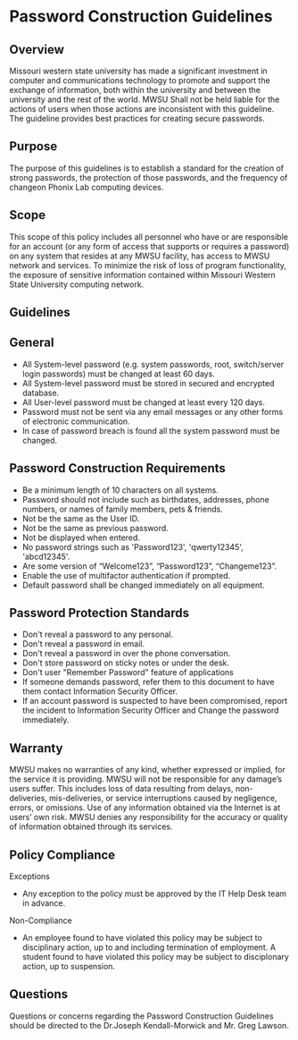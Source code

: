 # Password Construction Guidelines

## Overview
Missouri western state university has made a significant investment in computer and communications technology to promote and support the exchange of information, both within the university and between the university and the rest of the world. MWSU Shall not be held liable for the actions of users when those actions are inconsistent with this guideline. The guideline provides best practices for creating secure passwords. 
## Purpose
The purpose of this guidelines is to establish a standard for the creation of strong passwords, the protection of those passwords, and the frequency of changeon Phonix Lab computing devices. 
## Scope
This scope of this policy includes all personnel who have or are responsible for an account (or any form of access that supports or requires a password) on any system that resides at any MWSU facility, has access to MWSU network and services. To minimize the risk of loss of program functionality, the exposure of sensitive information contained within Missouri Western State University computing network.

## Guidelines 
## General
* All System-level password (e.g. system passwords, root, switch/server login passwords) must be changed at least 60 days.
* All System-level password must be stored in secured and encrypted database.
* All User-level password must be changed at least every 120 days. 
* Password must not be sent via any email messages or any other forms of electronic communication. 
* In case of password breach is found all the system password must be changed. 

## Password Construction Requirements 
* Be a minimum length of 10 characters on all systems. 
* Password should not include such as birthdates, addresses, phone numbers, or names of family members, pets & friends.
* Not be the same as the User ID.
* Not be the same as previous password. 
* Not be displayed when entered. 
* No password strings such as 'Password123', 'qwerty12345', 'abcd12345'.
* Are some version of “Welcome123”, “Password123”, “Changeme123”.
* Enable the use of multifactor authentication if prompted. 
* Default password shall be changed immediately on all equipment. 

## Password Protection Standards
* Don't reveal a password to any personal.
* Don't reveal a password in email.
* Don't reveal a password in over the phone conversation. 
* Don't store password on sticky notes or under the desk.
* Don't user "Remember Password" feature of applications 
* If someone demands password, refer them to this document to have them contact Information Security Officer. 
* If an account password is suspected to have been compromised, report the incident to Information Security Officer and Change the password immediately. 

## Warranty
MWSU makes no warranties of any kind, whether expressed or implied, for the service it is providing. MWSU will not be responsible for any damage’s users suffer. This includes loss of data resulting from delays, non-deliveries, mis-deliveries, or service interruptions caused by negligence, errors, or omissions. Use of any information obtained via the Internet is at users’ own risk. MWSU denies any responsibility for the accuracy or quality of information obtained through its services.

## Policy Compliance
Exceptions
* Any exception to the policy must be approved by the IT Help Desk team in advance.

Non-Compliance
* An employee found to have violated this policy may be subject to disciplinary action, up to and including termination of employment.
A student found to have violated this policy may be subject to disciplonary action, up to suspension.

## Questions
Questions or concerns regarding the Password Construction Guidelines should be directed to the  Dr.Joseph Kendall-Morwick and Mr. Greg Lawson.





